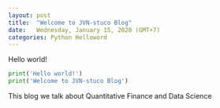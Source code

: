 ```yaml
---
layout: post
title:  "Welcome to JVN-stuco Blog"
date:   Wednesday, January 15, 2020 (GMT+7)
categories: Python Helloword
---
```

Hello world! 
```python
print('Hello world!')
print('Welcome to JVN-stuco Blog')
```

This blog we talk about Quantitative Finance and Data Science